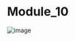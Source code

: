 # Module_10

![image](https://user-images.githubusercontent.com/104800728/201133793-c84be5c7-ba35-4df0-ab8f-6d5809aa0291.png)


